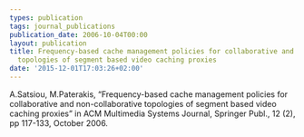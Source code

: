 ```yaml
---
types: publication
tags: journal_publications
publication_date: 2006-10-04T00:00
layout: publication
title: Frequency-based cache management policies for collaborative and non-collaborative
  topologies of segment based video caching proxies
date: '2015-12-01T17:03:26+02:00'
---
```

<p>A.Satsiou, M.Paterakis, “Frequency-based cache management policies for collaborative and non-collaborative topologies of segment based video caching proxies” in ACM Multimedia Systems Journal, Springer Publ., 12 (2), pp 117-133, October 2006.</p>
